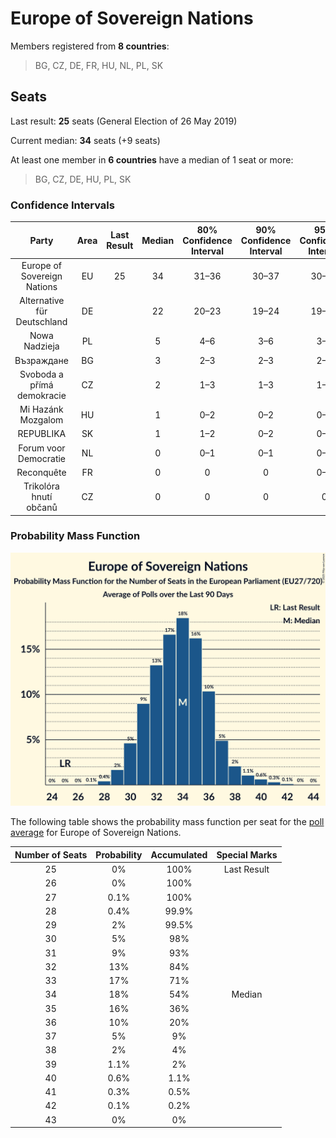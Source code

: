 # Europe of Sovereign Nations

Members registered from **8 countries**:

> BG, CZ, DE, FR, HU, NL, PL, SK

## Seats

Last result: **25** seats (General Election of 26 May 2019)

Current median: **34** seats (+9 seats)

At least one member in **6 countries** have a median of 1 seat or more:

> BG, CZ, DE, HU, PL, SK

### Confidence Intervals

| Party | Area | Last Result | Median | 80% Confidence Interval | 90% Confidence Interval | 95% Confidence Interval | 99% Confidence Interval |
|:-----:|:----:|:-----------:|:------:|:-----------------------:|:-----------------------:|:-----------------------:|:-----------------------:|
| Europe of Sovereign Nations | EU | 25 | 34 | 31–36 | 30–37 | 30–38 | 28–40 |
| Alternative für Deutschland | DE | | 22 | 20–23 | 19–24 | 19–24 | 19–25 |
| Nowa Nadzieja | PL | | 5 | 4–6 | 3–6 | 3–6 | 3–7 |
| Възраждане | BG | | 3 | 2–3 | 2–3 | 2–3 | 2–3 |
| Svoboda a přímá demokracie | CZ | | 2 | 1–3 | 1–3 | 1–3 | 1–3 |
| Mi Hazánk Mozgalom | HU | | 1 | 0–2 | 0–2 | 0–2 | 0–2 |
| REPUBLIKA | SK | | 1 | 1–2 | 0–2 | 0–2 | 0–2 |
| Forum voor Democratie | NL | | 0 | 0–1 | 0–1 | 0–1 | 0–1 |
| Reconquête | FR | | 0 | 0 | 0 | 0–4 | 0–5 |
| Trikolóra hnutí občanů | CZ | | 0 | 0 | 0 | 0 | 0 |

### Probability Mass Function

![Graph with seats probability mass function not yet produced](average-2025-04-30-seats-pmf-europeofsovereignnations.png "Seats Probability Mass Function")

The following table shows the probability mass function per seat for the [poll average](average-2025-04-30.html) for Europe of Sovereign Nations.

| Number of Seats | Probability | Accumulated | Special Marks |
|:---------------:|:-----------:|:-----------:|:-------------:|
| 25 | 0% | 100% | Last Result |
| 26 | 0% | 100% |  |
| 27 | 0.1% | 100% |  |
| 28 | 0.4% | 99.9% |  |
| 29 | 2% | 99.5% |  |
| 30 | 5% | 98% |  |
| 31 | 9% | 93% |  |
| 32 | 13% | 84% |  |
| 33 | 17% | 71% |  |
| 34 | 18% | 54% | Median |
| 35 | 16% | 36% |  |
| 36 | 10% | 20% |  |
| 37 | 5% | 9% |  |
| 38 | 2% | 4% |  |
| 39 | 1.1% | 2% |  |
| 40 | 0.6% | 1.1% |  |
| 41 | 0.3% | 0.5% |  |
| 42 | 0.1% | 0.2% |  |
| 43 | 0% | 0% |  |


